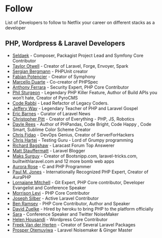 # Follow
List of Developers to follow to Netflix your career on different stacks as a developer

## PHP, Wordpress & Laravel Developers

* [Seldaek](https://twitter.com/seldaek) - Composer, Packagist Project Lead and Symfony Core Contributor
* [Taylor Otwell](https://twitter.com/taylorotwell) - Creator of Laravel, Forge, Envoyer, Spark
* [Sergian Bergmann](https://twitter.com/s_bergmann) -  PHPUnit creator
* [Fabian Potencier](https://twitter.com/fabpot) - Creator of Symphony 
* [Marcello Duarte](https://twitter.com/_md) - Co-creator of PHPSpec
* [Anthony Ferrara](https://twitter.com/ircmaxell) - Security Expert, PHP Core Contributor
* [Phil Sturgeon](https://twitter.com/philsturgeon) - Legendary PHP Killer Feature, Author of Build APIs you won’t hate, Creator of PyroCMS
* [Code Rabbi](https://twitter.com/coderabbi) - Lead Refactor of Legacy Coders.
* [Jeffery Way](https://twitter.com/jeffrey_way) - Legendary Teacher of PHP and Laravel Gospel
* [Eric Barnes](https://twitter.com/ericlbarnes) - Curator of Laravel News
* [Christopher Pitt](https://twitter.com/assertchris) - Creator of Everything - PHP, JS, Robotics
* [Dayle Rees](https://twitter.com/daylerees) - Author of PHPandas, Code Bright, Code Happy , Code Smart, Sublime Color Scheme Creator
* [Chris Fidao](https://twitter.com/fideloper) - DevOps Genius, Creator of ServerForHackers
* [Chris Hartej](https://twitter.com/grmpyprogrammer) - Testing Guru - Lord of Grumpy programming
* [Richard Bagshaw](https://twitter.com/bagwaa) - Laracast Forum Top Answerer
* [Matt Stauffermatt](https://twitter.com/stauffermatt) - Laravel Blogger 
* [Maks Surguy](https://twitter.com/msurguy) - Creator of Bootsnipp.com, laravel-tricks.com, builtwithlaravel.com and 12 more bomb web apps
* [Aurora Rose](https://twitter.com/auroraeosrose) - C and PHP Programmer
* [Paul M. Jones](https://twitter.com/pmjones) -  Internationally Recognized PHP Expert, Creator of AuraPHP
* [Lornajane Mitchell](https://twitter.com/lornajane) - Git Expert, PHP Core contributor, Developer Evangelist and Conference Speaker
* [Morrison Levi](https://twitter.com/morrisonlevi) - PHP Core Contributor
* [Joseph Silber](https://github.com/JosephSilber) - Active Laravel Contributor
* [Ben Ramsey](https://twitter.com/ramsey) - PHP Core Contributor, Author and Speaker
* [David Zuelke](https://twitter.com/dzuelke) - Hired by heroku to bring PHP to the platform officially
* [Sara](https://twitter.com/SaraMG) - Conference Speaker and Twitter NoiseMaker 
* [Helen Housandi](https://twitter.com/helenhousandi) - Wordpress Core Contributor
* [Freek Van der Herten](https://twitter.com/freekmurze) - Creator of Several Laravel Packages
* [Prosper Otemuyiwa](https://twitter.com/unicodeveloper) - Laravel Noisemaker & Ginger Master
